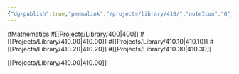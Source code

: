 ```yaml
---
{"dg-publish":true,"permalink":"/projects/library/410/","noteIcon":"0","created":"2024-01-05T00:26:39.060+09:00","updated":"2024-01-05T00:34:19.680+09:00"}
---
```


#Mathematics #[[Projects/Library/400\|400]] #[[Projects/Library/410.00\|410.00]] #[[Projects/Library/410.10\|410.10]] #[[Projects/Library/410.20\|410.20]] #[[Projects/Library/410.30\|410.30]]

[[Projects/Library/410.00\|410.00]]